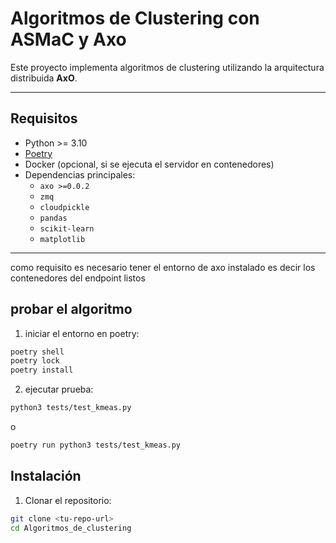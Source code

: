 # Algoritmos de Clustering con ASMaC y Axo

Este proyecto implementa algoritmos de clustering utilizando la arquitectura distribuida **AxO**.

---

## Requisitos

- Python >= 3.10
- [Poetry](https://python-poetry.org/)
- Docker (opcional, si se ejecuta el servidor en contenedores)
- Dependencias principales:
  - `axo >=0.0.2`
  - `zmq`
  - `cloudpickle`
  - `pandas`
  - `scikit-learn`
  - `matplotlib`

---
como requisito es necesario tener el entorno de axo instalado es decir los contenedores del endpoint listos 
## probar el algoritmo

1. iniciar el entorno en poetry:

```bash
poetry shell
poetry lock
poetry install
```
2. ejecutar prueba:

```bash
python3 tests/test_kmeas.py
```
o 

```bash
poetry run python3 tests/test_kmeas.py
```
## Instalación

1. Clonar el repositorio:

```bash
git clone <tu-repo-url>
cd Algoritmos_de_clustering
```